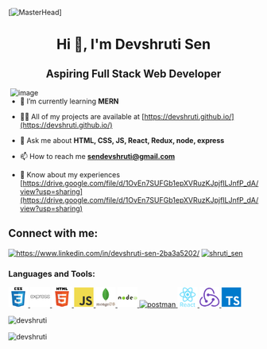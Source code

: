 [![MasterHead](https://camo.githubusercontent.com/775ed67e1d46c9534c3cb9a4694edf0603b1436a7e3e15891d3c327733fc26b6/68747470733a2f2f7777772e61756469656e6365706c616e65742e636f6d2f726f6f742f74656d706c6174652f312f2f696d616765732f7765622d646576656c6f706d656e742e676966)]
<h1 align="center">Hi 👋, I'm Devshruti Sen</h1>
<h2 align="center">Aspiring Full Stack Web Developer</h2>
<img align="right" alt="image" width="500" src="https://github.com/devshruti/devshruti/assets/115461429/62f26e53-82c8-4d8f-83cf-003c14285196">

- 🌱 I’m currently learning **MERN**

- 👨‍💻 All of my projects are available at [https://devshruti.github.io/](https://devshruti.github.io/)

- 💬 Ask me about **HTML, CSS, JS, React, Redux, node, express**

- 📫 How to reach me **sendevshruti@gmail.com**

- 📄 Know about my experiences [https://drive.google.com/file/d/1OvEn7SUFGb1epXVRuzKJpjfILJnfP_dA/view?usp=sharing](https://drive.google.com/file/d/1OvEn7SUFGb1epXVRuzKJpjfILJnfP_dA/view?usp=sharing)

<h2 align="left">Connect with me:</h2>
<p align="left">
<a href="https://linkedin.com/in/https://www.linkedin.com/in/devshruti-sen-2ba3a5202/" target="blank"><img align="center" src="https://raw.githubusercontent.com/rahuldkjain/github-profile-readme-generator/master/src/images/icons/Social/linked-in-alt.svg" alt="https://www.linkedin.com/in/devshruti-sen-2ba3a5202/" height="30" width="40" /></a>
<a href="https://codesandbox.com/shruti_sen" target="blank"><img align="center" src="https://raw.githubusercontent.com/rahuldkjain/github-profile-readme-generator/master/src/images/icons/Social/codesandbox.svg" alt="shruti_sen" height="30" width="40" /></a>
</p>

<h3 align="left">Languages and Tools:</h3>
<p align="left"> <a href="https://www.w3schools.com/css/" target="_blank" rel="noreferrer"> <img src="https://raw.githubusercontent.com/devicons/devicon/master/icons/css3/css3-original-wordmark.svg" alt="css3" width="40" height="40"/> </a> <a href="https://expressjs.com" target="_blank" rel="noreferrer"> <img src="https://raw.githubusercontent.com/devicons/devicon/master/icons/express/express-original-wordmark.svg" alt="express" width="40" height="40"/> </a> <a href="https://www.w3.org/html/" target="_blank" rel="noreferrer"> <img src="https://raw.githubusercontent.com/devicons/devicon/master/icons/html5/html5-original-wordmark.svg" alt="html5" width="40" height="40"/> </a> <a href="https://developer.mozilla.org/en-US/docs/Web/JavaScript" target="_blank" rel="noreferrer"> <img src="https://raw.githubusercontent.com/devicons/devicon/master/icons/javascript/javascript-original.svg" alt="javascript" width="40" height="40"/> </a> <a href="https://www.mongodb.com/" target="_blank" rel="noreferrer"> <img src="https://raw.githubusercontent.com/devicons/devicon/master/icons/mongodb/mongodb-original-wordmark.svg" alt="mongodb" width="40" height="40"/> </a> <a href="https://nodejs.org" target="_blank" rel="noreferrer"> <img src="https://raw.githubusercontent.com/devicons/devicon/master/icons/nodejs/nodejs-original-wordmark.svg" alt="nodejs" width="40" height="40"/> </a> <a href="https://postman.com" target="_blank" rel="noreferrer"> <img src="https://www.vectorlogo.zone/logos/getpostman/getpostman-icon.svg" alt="postman" width="40" height="40"/> </a> <a href="https://reactjs.org/" target="_blank" rel="noreferrer"> <img src="https://raw.githubusercontent.com/devicons/devicon/master/icons/react/react-original-wordmark.svg" alt="react" width="40" height="40"/> </a> <a href="https://redux.js.org" target="_blank" rel="noreferrer"> <img src="https://raw.githubusercontent.com/devicons/devicon/master/icons/redux/redux-original.svg" alt="redux" width="40" height="40"/> </a> <a href="https://www.typescriptlang.org/" target="_blank" rel="noreferrer"> <img src="https://raw.githubusercontent.com/devicons/devicon/master/icons/typescript/typescript-original.svg" alt="typescript" width="40" height="40"/> </a> </p>

<p><img align="center" src="https://github-readme-stats.vercel.app/api/top-langs?username=devshruti&show_icons=true&locale=en&layout=compact" alt="devshruti" /></p>

<p><img align="center" src="https://github-readme-streak-stats.herokuapp.com/?user=devshruti&" alt="devshruti" /></p>







